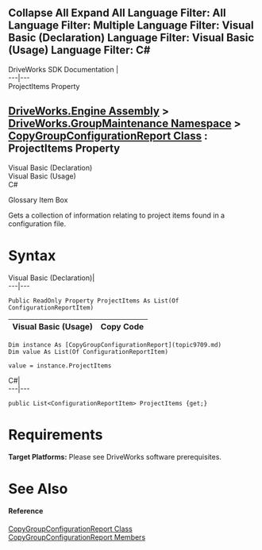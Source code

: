 Collapse All Expand All Language Filter: All  Language Filter: Multiple  Language Filter: Visual Basic (Declaration) Language Filter: Visual Basic (Usage) Language Filter: C#  
---  
DriveWorks SDK Documentation  |   
---|---  
ProjectItems Property   
  
[DriveWorks.Engine Assembly](topic2156.md) > [DriveWorks.GroupMaintenance Namespace](topic9628.md) > [CopyGroupConfigurationReport Class](topic9709.md) : ProjectItems Property  
---  
  
Visual Basic (Declaration)    
Visual Basic (Usage)    
C# 

Glossary Item Box

Gets a collection of information relating to project items found in a configuration file. 

# Syntax

Visual Basic (Declaration)|   
---|---  
      
    
    Public ReadOnly Property ProjectItems As List(Of ConfigurationReportItem)  
  
Visual Basic (Usage)| Copy Code  
---|---  
      
    
    Dim instance As [CopyGroupConfigurationReport](topic9709.md)
    Dim value As List(Of ConfigurationReportItem)
     
    value = instance.ProjectItems  
  
C#|   
---|---  
      
    
    public List<ConfigurationReportItem> ProjectItems {get;}  
  
# Requirements

**Target Platforms:** Please see DriveWorks software prerequisites.

# See Also

#### Reference

[CopyGroupConfigurationReport Class](topic9709.md)   
[CopyGroupConfigurationReport Members](topic9710.md)


